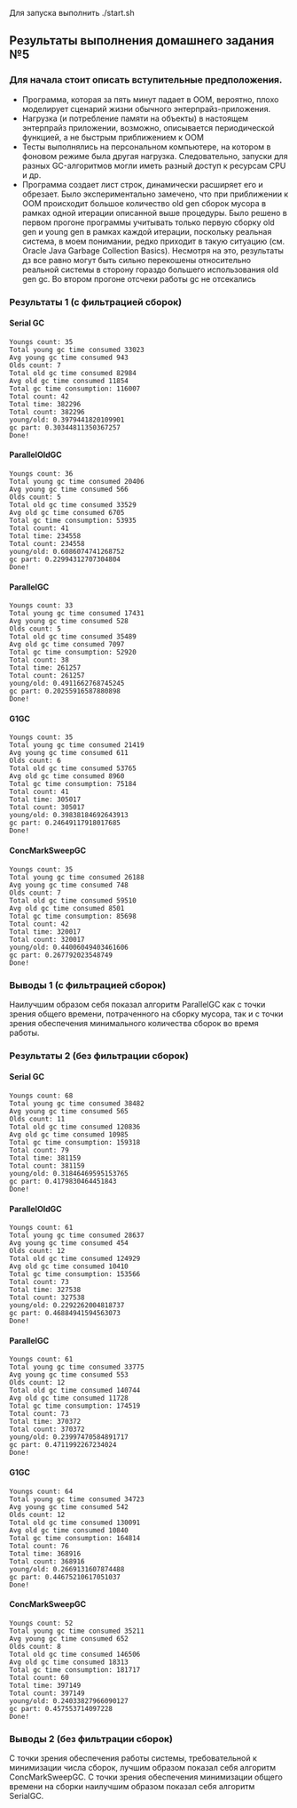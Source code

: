 Для запуска выполнить ./start.sh

<h2>Результаты выполнения домашнего задания №5</h2>

<h3>Для начала стоит описать вступительные предположения.</h3>

- Программа, которая за пять минут падает в OOM, вероятно, плохо    моделирует сценарий жизни обычного энтерпрайз-приложения.
- Нагрузка (и потребление памяти на объекты) в настоящем энтерпрайз приложении, возможно, описывается периодической функцией, а не быстрым приближением к OOM
- Тесты выполнялись на персональном компьютере, на котором в фоновом режиме была другая нагрузка. Следовательно, запуски для    разных GC-алгоритмов могли иметь разный доступ к ресурсам CPU и др.
- Программа создает лист строк, динамически расширяет его и обрезает. Было экспериментально замечено, что при приближении к OOM происходит большое количество old gen сборок мусора в рамках одной итерации описанной выше процедуры. Было решено в первом прогоне программы учитывать только первую сборку old gen и young gen в рамках каждой итерации, поскольку реальная система, в моем понимании, редко приходит в такую ситуацию (см. Oracle Java Garbage Collection Basics). Несмотря на это, результаты дз все равно могут быть сильно перекошены относительно реальной системы в сторону гораздо большего использования old gen gc. Во втором прогоне отсчеки работы gc не отсекались</br>

<h3>Результаты 1 (с фильтрацией сборок)</h3>

<h4>Serial GC</h4>

```
Youngs count: 35
Total young gc time consumed 33023
Avg young gc time consumed 943
Olds count: 7
Total old gc time consumed 82984
Avg old gc time consumed 11854
Total gc time consumption: 116007
Total count: 42
Total time: 382296
Total count: 382296
young/old: 0.3979441820109901
gc part: 0.30344811350367257
Done!
```

<h4>ParallelOldGC</h4>

```
Youngs count: 36  
Total young gc time consumed 20406  
Avg young gc time consumed 566  
Olds count: 5  
Total old gc time consumed 33529  
Avg old gc time consumed 6705  
Total gc time consumption: 53935  
Total count: 41  
Total time: 234558  
Total count: 234558  
young/old: 0.6086074741268752  
gc part: 0.22994312707304804  
Done!  
```

<h4>ParallelGC</h4>

```
Youngs count: 33  
Total young gc time consumed 17431  
Avg young gc time consumed 528  
Olds count: 5  
Total old gc time consumed 35489  
Avg old gc time consumed 7097  
Total gc time consumption: 52920  
Total count: 38  
Total time: 261257  
Total count: 261257  
young/old: 0.4911662768745245  
gc part: 0.20255916587880898  
Done!  
```

<h4>G1GC</h4>  

```
Youngs count: 35  
Total young gc time consumed 21419  
Avg young gc time consumed 611  
Olds count: 6  
Total old gc time consumed 53765  
Avg old gc time consumed 8960  
Total gc time consumption: 75184  
Total count: 41  
Total time: 305017  
Total count: 305017  
young/old: 0.39838184692643913  
gc part: 0.24649117918017685  
Done!  
```

<h4>ConcMarkSweepGC</h4>

```
Youngs count: 35  
Total young gc time consumed 26188  
Avg young gc time consumed 748  
Olds count: 7  
Total old gc time consumed 59510  
Avg old gc time consumed 8501  
Total gc time consumption: 85698  
Total count: 42  
Total time: 320017  
Total count: 320017  
young/old: 0.44006049403461606  
gc part: 0.267792023548749  
Done!  
```

<h3>Выводы 1 (с фильтрацией сборок)</h3>

Наилучшим образом себя показал алгоритм ParallelGC как с точки зрения общего времени, потраченного на сборку мусора, так и с точки зрения обеспечения минимального количества сборок во время работы.

<h3>Результаты 2 (без фильтрации сборок)</h3>

<h4>Serial GC</h4>

```
Youngs count: 68
Total young gc time consumed 38482
Avg young gc time consumed 565
Olds count: 11
Total old gc time consumed 120836
Avg old gc time consumed 10985
Total gc time consumption: 159318
Total count: 79
Total time: 381159
Total count: 381159
young/old: 0.31846469595153765
gc part: 0.4179830464451843
Done!
```

<h4>ParallelOldGC</h4>

```
Youngs count: 61
Total young gc time consumed 28637
Avg young gc time consumed 454
Olds count: 12
Total old gc time consumed 124929
Avg old gc time consumed 10410
Total gc time consumption: 153566
Total count: 73
Total time: 327538
Total count: 327538
young/old: 0.2292262004818737
gc part: 0.46884941594563073
Done!  
```

<h4>ParallelGC</h4>

```
Youngs count: 61
Total young gc time consumed 33775
Avg young gc time consumed 553
Olds count: 12
Total old gc time consumed 140744
Avg old gc time consumed 11728
Total gc time consumption: 174519
Total count: 73
Total time: 370372
Total count: 370372
young/old: 0.23997470584891717
gc part: 0.4711992267234024
Done! 
```

<h4>G1GC</h4>  

```
Youngs count: 64
Total young gc time consumed 34723
Avg young gc time consumed 542
Olds count: 12
Total old gc time consumed 130091
Avg old gc time consumed 10840
Total gc time consumption: 164814
Total count: 76
Total time: 368916
Total count: 368916
young/old: 0.2669131607874488
gc part: 0.44675210617051037
Done!
```

<h4>ConcMarkSweepGC</h4>

```
Youngs count: 52
Total young gc time consumed 35211
Avg young gc time consumed 652
Olds count: 8
Total old gc time consumed 146506
Avg old gc time consumed 18313
Total gc time consumption: 181717
Total count: 60
Total time: 397149
Total count: 397149
young/old: 0.24033827966090127
gc part: 0.457553714097228
Done!
```

<h3>Выводы 2 (без фильтрации сборок)</h3>

С точки зрения обеспечения работы системы, требовательной к минимизации числа сборок, лучшим образом показал себя алгоритм ConcMarkSweepGC. С точки зрения обеспечения минимизации общего времени на сборки наилучшим образом показал себя алгоритм SerialGC.

